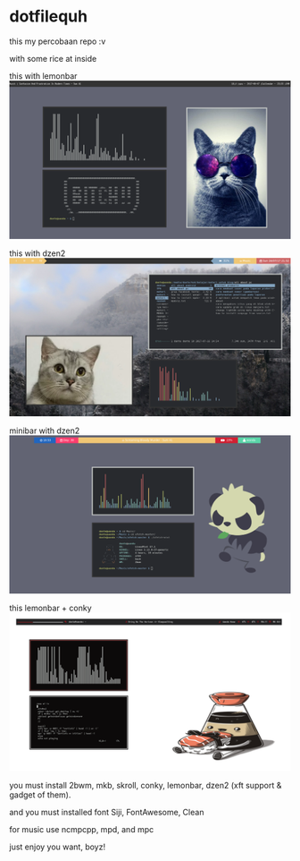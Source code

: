 # dotfilequh
this my percobaan repo :v

with some rice at inside

this with lemonbar
![lemonbar](https://github.com/Dante08/dotfilequh/blob/master/2017-08-07-233345_1366x768_scrot.png)

this with dzen2
![dzen2](https://github.com/Dante08/dotfilequh/blob/master/2017-07-16-215224_1366x768_scrot.png)

minibar with dzen2
![minibar](https://github.com/Dante08/dotfilequh/blob/master/2017-07-30-105317_1366x768_scrot.png)

this lemonbar + conky
![kek](https://github.com/Dante08/dotfilequh/blob/master/2017-10-06-041152_1366x768_scrot.png)

you must install 2bwm, mkb, skroll, conky, lemonbar, dzen2 (xft support & gadget of them).

and you must installed font Siji, FontAwesome, Clean

for music use ncmpcpp, mpd, and mpc

just enjoy you want, boyz!

